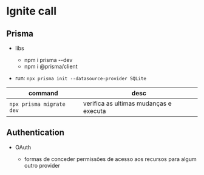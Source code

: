 # Ignite call

## Prisma

- libs

  - npm i prisma --dev
  - npm i @prisma/client

- run: `npx prisma init --datasource-provider SQLite`

| command                  | desc                                   |
| ------------------------ | -------------------------------------- |
| `npx prisma migrate dev` | verifica as ultimas mudanças e executa |

## Authentication

- OAuth

  - formas de conceder permissões de acesso aos recursos para algum outro provider
